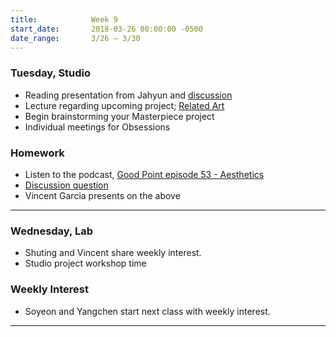 ```yaml
---
title:            Week 9
start_date:       2018-03-26 00:00:00 -0500
date_range:       3/26 – 3/30
---
```


### Tuesday, Studio

- Reading presentation from Jahyun and [discussion](https://docs.google.com/document/d/1MQCjSiPStJMSgRwk7ylaC5z8iap2YhYf5jOQ7GFdHJc/edit?usp=sharing)
- Lecture regarding upcoming project; [Related Art](/assets/lectures/lecture8-related-work.pdf)
- Begin brainstorming your Masterpiece project
- Individual meetings for Obsessions

### Homework

- Listen to the podcast, [Good Point episode 53 - Aesthetics](https://soundcloud.com/goodpoint/53-aesthetics)
- [Discussion question](https://docs.google.com/document/d/16WVTJlKeuprNQj4uEs7WRCDQdtYyoxJusAD5Yw6d94I/edit?usp=sharing)
- Vincent Garcia presents on the above

---

### Wednesday, Lab

- Shuting and Vincent share weekly interest.
- Studio project workshop time

### Weekly Interest

- Soyeon and Yangchen start next class with weekly interest.

---
